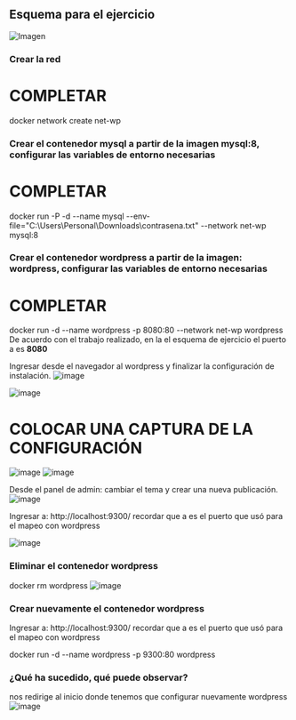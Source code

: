 ## Esquema para el ejercicio
![Imagen](imagenes/esnquema-ejercicio5.PNG)

### Crear la red
# COMPLETAR

docker network create net-wp

### Crear el contenedor mysql a partir de la imagen mysql:8, configurar las variables de entorno necesarias
# COMPLETAR
docker run -P -d --name mysql --env-file="C:\Users\Personal\Downloads\contrasena.txt" --network net-wp mysql:8
### Crear el contenedor wordpress a partir de la imagen: wordpress, configurar las variables de entorno necesarias
# COMPLETAR
docker run -d --name wordpress -p 8080:80 --network net-wp wordpress
De acuerdo con el trabajo realizado, en la el esquema de ejercicio el puerto a es **8080**

Ingresar desde el navegador al wordpress y finalizar la configuración de instalación.
![image](https://github.com/jossC11/2024A-ISWD633-GR1/assets/94476123/1e4af499-a044-47d8-b3af-c9da06cae19f)

![image](https://github.com/jossC11/2024A-ISWD633-GR1/assets/94476123/8509792b-4e3b-41c8-a7eb-d1ba8322909c)



# COLOCAR UNA CAPTURA DE LA CONFIGURACIÓN
![image](https://github.com/jossC11/2024A-ISWD633-GR1/assets/94476123/03b51fe3-052d-47d1-97d2-80c44c1179e0)
![image](https://github.com/jossC11/2024A-ISWD633-GR1/assets/94476123/a304e196-6c9c-4f0e-86b6-c8173b2740c2)

Desde el panel de admin: cambiar el tema y crear una nueva publicación.
![image](https://github.com/jossC11/2024A-ISWD633-GR1/assets/94476123/07af2715-4455-4015-87f4-22f8f7fd867c)


Ingresar a: http://localhost:9300/ 
recordar que a es el puerto que usó para el mapeo con wordpress

![image](https://github.com/jossC11/2024A-ISWD633-GR1/assets/94476123/760a7139-15ad-439c-81e9-929af85327bd)


### Eliminar el contenedor wordpress
docker rm wordpress
![image](https://github.com/jossC11/2024A-ISWD633-GR1/assets/94476123/67463e10-a0a3-48dc-9ded-d8dc2642523d)


### Crear nuevamente el contenedor wordpress
Ingresar a: http://localhost:9300/ 
recordar que a es el puerto que usó para el mapeo con wordpress

docker run -d --name wordpress -p 9300:80 wordpress

### ¿Qué ha sucedido, qué puede observar?
nos redirige al inicio donde tenemos que configurar nuevamente wordpress
![image](https://github.com/jossC11/2024A-ISWD633-GR1/assets/94476123/b8910c49-c04e-4052-aaeb-077a1e4a06ca)







